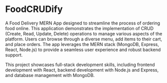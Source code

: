 # FoodCRUDify

A Food Delivery MERN App designed to streamline the process of ordering food online. This application demonstrates the implementation of CRUD (Create, Read, Update, Delete) operations to manage various aspects of the platform. Users can browse through a diverse menu, add items to their cart, and place orders. The app leverages the MERN stack (MongoDB, Express, React, Node.js) to provide a seamless user experience and robust backend support.

This project showcases full-stack development skills, including frontend development with React, backend development with Node.js and Express, and database management with MongoDB.


